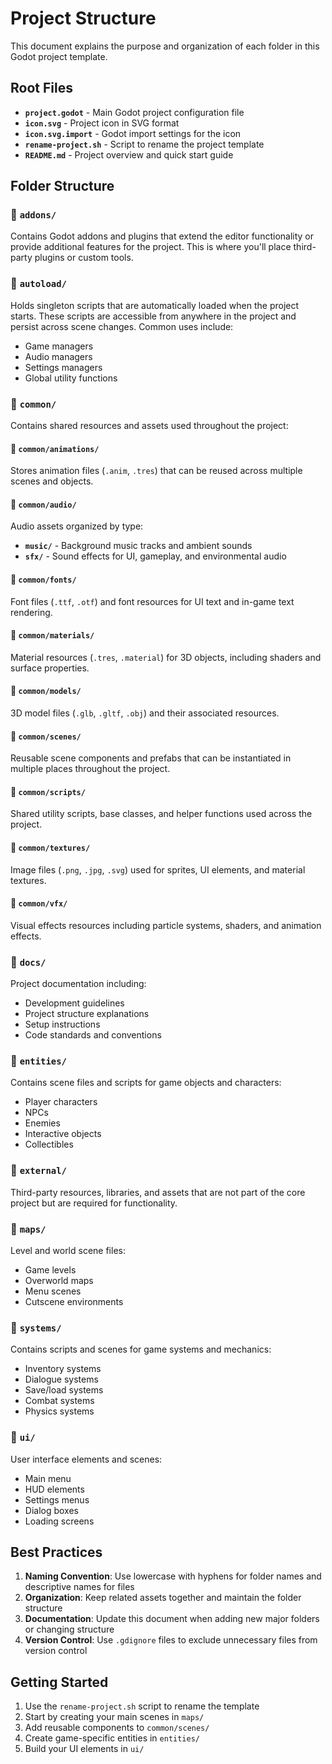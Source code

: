 # Project Structure

This document explains the purpose and organization of each folder in this Godot project template.

## Root Files

- **`project.godot`** - Main Godot project configuration file
- **`icon.svg`** - Project icon in SVG format
- **`icon.svg.import`** - Godot import settings for the icon
- **`rename-project.sh`** - Script to rename the project template
- **`README.md`** - Project overview and quick start guide

## Folder Structure

### 📁 `addons/`
Contains Godot addons and plugins that extend the editor functionality or provide additional features for the project. This is where you'll place third-party plugins or custom tools.

### 📁 `autoload/`
Holds singleton scripts that are automatically loaded when the project starts. These scripts are accessible from anywhere in the project and persist across scene changes. Common uses include:
- Game managers
- Audio managers
- Settings managers
- Global utility functions

### 📁 `common/`
Contains shared resources and assets used throughout the project:

#### 📁 `common/animations/`
Stores animation files (`.anim`, `.tres`) that can be reused across multiple scenes and objects.

#### 📁 `common/audio/`
Audio assets organized by type:
- **`music/`** - Background music tracks and ambient sounds
- **`sfx/`** - Sound effects for UI, gameplay, and environmental audio

#### 📁 `common/fonts/`
Font files (`.ttf`, `.otf`) and font resources for UI text and in-game text rendering.

#### 📁 `common/materials/`
Material resources (`.tres`, `.material`) for 3D objects, including shaders and surface properties.

#### 📁 `common/models/`
3D model files (`.glb`, `.gltf`, `.obj`) and their associated resources.

#### 📁 `common/scenes/`
Reusable scene components and prefabs that can be instantiated in multiple places throughout the project.

#### 📁 `common/scripts/`
Shared utility scripts, base classes, and helper functions used across the project.

#### 📁 `common/textures/`
Image files (`.png`, `.jpg`, `.svg`) used for sprites, UI elements, and material textures.

#### 📁 `common/vfx/`
Visual effects resources including particle systems, shaders, and animation effects.

### 📁 `docs/`
Project documentation including:
- Development guidelines
- Project structure explanations
- Setup instructions
- Code standards and conventions

### 📁 `entities/`
Contains scene files and scripts for game objects and characters:
- Player characters
- NPCs
- Enemies
- Interactive objects
- Collectibles

### 📁 `external/`
Third-party resources, libraries, and assets that are not part of the core project but are required for functionality.

### 📁 `maps/`
Level and world scene files:
- Game levels
- Overworld maps
- Menu scenes
- Cutscene environments

### 📁 `systems/`
Contains scripts and scenes for game systems and mechanics:
- Inventory systems
- Dialogue systems
- Save/load systems
- Combat systems
- Physics systems

### 📁 `ui/`
User interface elements and scenes:
- Main menu
- HUD elements
- Settings menus
- Dialog boxes
- Loading screens

## Best Practices

1. **Naming Convention**: Use lowercase with hyphens for folder names and descriptive names for files
2. **Organization**: Keep related assets together and maintain the folder structure
3. **Documentation**: Update this document when adding new major folders or changing structure
4. **Version Control**: Use `.gdignore` files to exclude unnecessary files from version control

## Getting Started

1. Use the `rename-project.sh` script to rename the template
2. Start by creating your main scenes in `maps/`
3. Add reusable components to `common/scenes/`
4. Create game-specific entities in `entities/`
5. Build your UI elements in `ui/`

